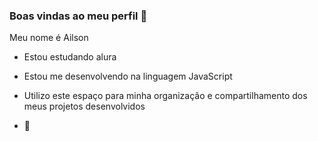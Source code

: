 ### Boas vindas ao meu perfil 🍾

Meu nome é Ailson 

- Estou estudando alura

- Estou me desenvolvendo na linguagem JavaScript

- Utilizo este espaço para minha organização e compartilhamento dos meus projetos desenvolvidos

- 🥇
